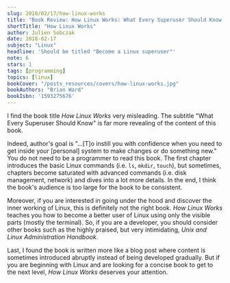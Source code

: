 ```yaml
---
slug: 2018/02/17/how-linux-works
title: "Book Review: How Linux Works: What Every Superuser Should Know, 2nd Edition"
shortTitle: "How Linux Works"
author: Julien Sobczak
date: 2018-02-17
subject: "Linux"
headline: 'Should be titled "Become a Linux superuser"'
note: 6
stars: 1
tags: [programming]
topics: [linux]
bookCover: "/posts_resources/covers/how-linux-works.jpg"
bookAuthors: "Brian Ward"
bookIsbn: '1593275676'
---
```




I find the book title *How Linux Works* very misleading. The subtitle
"What Every Superuser Should Know" is far more revealing of the
content of this book.

Indeed, author's goal is "...[T]o instill you with confidence when you need to get
inside your [personal] system to make changes or do something new."
You do not need to be a programmer to read this book. The
first chapter introduces the basic Linux commands (i.e. `ls`, `mkdir`, `touch`),
but sometimes, chapters become saturated with advanced commands (i.e. disk
management, network) and dives into a lot more details. In the end, I
think the book's audience is too large for the book to be consistent.

Moreover, if you are interested in going under the hood and discover
the inner working of Linux, this is definitely not the right
book. *How Linux Works* teaches you how to become a better user of
Linux using only the visible parts (mostly the terminal). So, if you
are a developer, you should consider other books such as the highly
praised, but very intimidating, *Unix and Linux Administration
Handbook*.

Last, I found the book is written more like a blog post where content
is sometimes introduced abruptly instead of being developed
gradually. But if you are beginning with Linux and are looking for a
concise book to get to the next level, *How Linux Works* deserves your
attention.

